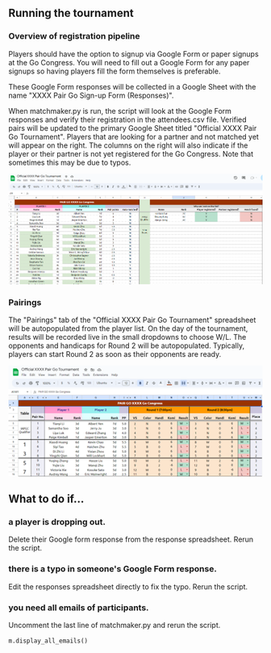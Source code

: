 ## Running the tournament

### Overview of registration pipeline

Players should have the option to signup via Google Form or paper signups at the Go Congress. You will need to fill out a Google Form for any paper signups so having players fill the form themselves is preferable.

These Google Form responses will be collected in a Google Sheet with the name "XXXX Pair Go Sign-up Form (Responses)".

When matchmaker.py is run, the script will look at the Google Form responses and verify their registration in the attendees.csv file. Verified pairs will be updated to the primary Google Sheet titled "Official XXXX Pair Go Tournament". Players that are looking for a partner and not matched yet will appear on the right. The columns on the right will also indicate if the player or their partner is not yet registered for the Go Congress. Note that sometimes this may be due to typos.

![image](images/running_player_list.png)

### Pairings

The "Pairings" tab of the "Official XXXX Pair Go Tournament" spreadsheet will be autopopulated from the player list. On the day of the tournament, results will be recorded live in the small dropdowns to choose W/L. The opponents and handicaps for Round 2 will be autopopulated. Typically, players can start Round 2 as soon as their opponents are ready.

![image](images/running_pairings.png)

## What to do if...

### a player is dropping out.
Delete their Google form response from the response spreadsheet. Rerun the script.

### there is a typo in someone's Google Form response.
Edit the responses spreadsheet directly to fix the typo. Rerun the script.

### you need all emails of participants.
Uncomment the last line of matchmaker.py and rerun the script.
```
m.display_all_emails()
```
